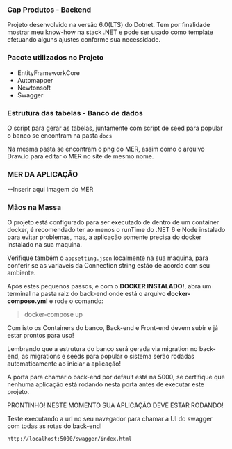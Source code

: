 
### Cap Produtos - Backend

Projeto desenvolvido na versão 6.0(LTS) do Dotnet. Tem por finalidade mostrar meu know-how na stack .NET e pode ser usado como template efetuando alguns ajustes conforme sua necessidade. 

### Pacote utilizados no Projeto

- EntityFrameworkCore
- Automapper
- Newtonsoft
- Swagger

### Estrutura das tabelas - Banco de dados

O script para gerar as tabelas, juntamente com script de seed para popular o banco se encontram na pasta `docs`

Na mesma pasta se encontram o png do MER, assim como o arquivo Draw.io para editar o MER no site de mesmo nome.

###  MER DA APLICAÇÃO
--Inserir aqui imagem do MER


### Mãos na Massa

O projeto está configurado para ser executado de dentro de um container docker, é recomendado ter ao menos o runTime do .NET 6 e Node instalado para evitar problemas, mas, a aplicação somente precisa do docker instalado na sua maquina.  

Verifique também  o `appsetting.json` localmente na sua maquina, para conferir se as variaveis da Connection string estão de acordo com seu ambiente. 

Após estes pequenos passos, e com o **DOCKER INSTALADO!**, abra um terminal na pasta raiz do back-end onde está o arquivo **docker-compose.yml** e rode o comando:

> docker-compose up

Com isto os Containers do banco, Back-end e Front-end devem subir e já estar prontos para uso!

Lembrando que a estrutura do banco será gerada via migration no back-end, as migrations e seeds para popular o sistema serão rodadas automaticamente ao iniciar a aplicação!

A porta para chamar o back-end por default está na 5000, se certifique que nenhuma aplicação está rodando nesta porta antes de executar este projeto.

PRONTINHO! NESTE MOMENTO SUA APLICAÇÃO DEVE ESTAR RODANDO!

Teste executando a url no seu navegador para chamar a UI do swagger com todas as rotas do back-end!

    http://localhost:5000/swagger/index.html
